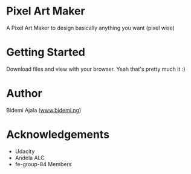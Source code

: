# Pixel Art Maker
A Pixel Art Maker to design basically anything you want (pixel wise)

# Getting Started
Download files and view with your browser. Yeah that's pretty much it :)

# Author
Bidemi Ajala (www.bidemi.ng)

# Acknowledgements
* Udacity
* Andela ALC
* fe-group-84 Members
